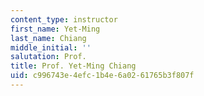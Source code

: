 ```yaml
---
content_type: instructor
first_name: Yet-Ming
last_name: Chiang
middle_initial: ''
salutation: Prof.
title: Prof. Yet-Ming Chiang
uid: c996743e-4efc-1b4e-6a02-61765b3f807f
---
```

